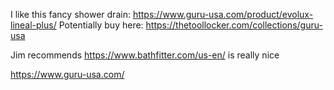 I like this fancy shower drain: https://www.guru-usa.com/product/evolux-lineal-plus/
Potentially buy here: https://thetoollocker.com/collections/guru-usa


Jim recommends https://www.bathfitter.com/us-en/ is really nice

https://www.guru-usa.com/